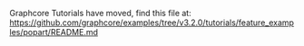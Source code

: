 Graphcore Tutorials have moved, find this file at:
https://github.com/graphcore/examples/tree/v3.2.0/tutorials/feature_examples/popart/README.md
